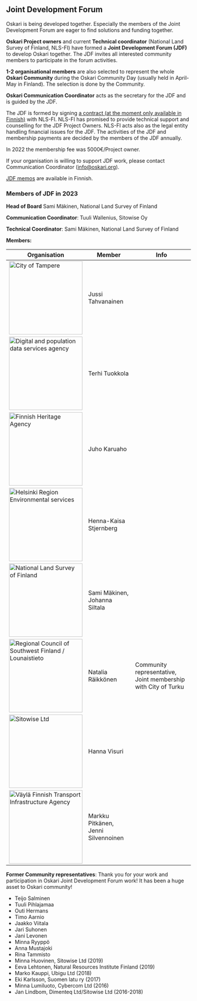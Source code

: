 ## Joint Development Forum

Oskari is being developed together. Especially the members of the Joint Development Forum are eager to find solutions and funding together. 

**Oskari Project owners** and current **Technical coordinator** (National Land Survey of Finland, NLS-FI) have formed a **Joint Development Forum (JDF)** to develop Oskari together. The JDF invites all interested community members to participate in the forum activities.

**1-2 organisational members** are also selected to represent the whole **Oskari Community** during the Oskari Community Day (usually held in April-May in Finland). The selection is done by the Community.

**Oskari Communication Coordinator** acts as the secretary for the JDF and is guided by the JDF.

The JDF is formed by signing [a contract (at the moment only available in Finnish)](https://github.com/oskariorg/oskari-docs/tree/master/community/JDF_contract_template.pdf) with NLS-FI. NLS-FI has promised to provide technical support and counselling for the JDF Project Owners. NLS-FI acts also as the legal entity handling financial issues for the JDF. The activities of the JDF and membership payments are decided by the members of the JDF annually.

In 2022 the membership fee was 5000€/Project owner. 

If your organisation is willing to support JDF work, please contact Communication Coordinator (info@oskari.org).  

[JDF memos](https://github.com/oskariorg/oskari-docs/tree/master/community/memos/) are available in Finnish.


### Members of JDF in 2023

**Head of Board**
Sami Mäkinen, National Land Survey of Finland

**Communication Coordinator**:
Tuuli Wallenius, Sitowise Oy

**Technical Coordinator**:
Sami Mäkinen, National Land Survey of Finland

**Members:**

<table class="table table-striped">
  <thead>
    <tr>
      <th scope="col">Organisation</th>
      <th scope="col">Member</th>
      <th scope="col">Info</th>
    </tr>
  </thead>
  <tbody>
    <tr>
      <td><a href="http://www.tampere.fi/" target="_blank"><img src="/images/logo/tre.png" width="200" alt="City of Tampere"></a></td>
      <td>Jussi Tahvanainen</td>
      <td></td>
    </tr>
    <tr>
      <td><a href="https://dvv.fi/en/individuals" target="_blank"><img src="/images/logo/dvv.png" width="200" alt="Digital and population data services agency"></a></td>
      <td>Terhi Tuokkola</td>
      <td></td>
    </tr>
     <tr>
      <td><a href="https://www.museovirasto.fi/en/" target="_blank"><img src="/images/logo/nba.png" width="200" alt="Finnish Heritage Agency"></a></td>
      <td>Juho Karuaho</td>
      <td></td>
    </tr>
     <tr>
      <td><a href="https://www.hsy.fi/" target="_blank"><img src="/images/logo/hsy.png" width="200" alt="Helsinki Region Environmental services"></a></td>
      <td>Henna-Kaisa Stjernberg</td>
      <td></td>
    </tr>
    <tr>
      <td><a href="https://www.maanmittauslaitos.fi/" target="_blank"><img src="/images/logo/nls.png" width="200" alt="National Land Survey of Finland"></a></td>
      <td>Sami Mäkinen, Johanna Siltala</td>
      <td></td>
    </tr>
    <tr>
      <td><a href="https://www.lounaistieto.fi/" target="_blank"><img src="/images/logo/vsl.png" width="200" alt="Regional Council of Southwest Finland / Lounaistieto"></a></td>
      <td>Natalia Räikkönen</td>
      <td>Community representative, Joint membership with City of Turku</td>
    </tr>
    <tr>
      <td><a href="https://www.sitowise.com/en" target="_blank"><img src="/images/logo/sitowise.png" width="200" alt="Sitowise Ltd"></a></td>
      <td>Hanna Visuri</td>
      <td></td>
    </tr>
     <tr>
      <td><a href="https://vayla.fi/web/en" target="_blank"><img src="/images/logo/vayla.png" width="200" alt="Väylä Finnish Transport Infrastructure Agency"></a></td>
      <td>Markku Pitkänen, Jenni Silvennoinen</td>
      <td></td>
    </tr>
  </tbody>
</table>

**Former Community representatives**:
Thank you for your work and participation in Oskari Joint Development Forum work! It has been a huge asset to Oskari community!

- Teijo Salminen
- Tuuli Pihlajamaa
- Outi Hermans
- Timo Aarnio
- Jaakko Viitala
- Jari Suhonen
- Jani Levonen
- Minna Ryyppö
- Anna Mustajoki
- Rina Tammisto
- Minna Huovinen, Sitowise Ltd (2019)
- Eeva Lehtonen, Natural Resources Institute Finland (2019)
- Marko Kauppi, Ubigu Ltd (2018)
- Eki Karlsson, Suomen latu ry (2017)
- Minna Lumiluoto, Cybercom Ltd (2016)
- Jan Lindbom, Dimenteq Ltd/Sitowise Ltd (2016-2018)

